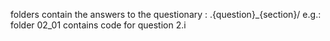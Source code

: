 folders contain the answers to the questionary : .{question}_{section}/
	e.g.:  folder 02_01 contains code for question 2.i
